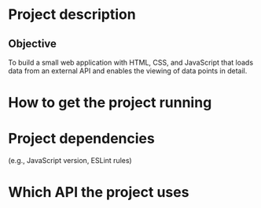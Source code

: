 # Project description
## Objective
To build a small web application with HTML, CSS, and JavaScript that loads
data from an external API and enables the viewing of data points in detail.


# How to get the project running

# Project dependencies 
(e.g., JavaScript version, ESLint rules)

# Which API the project uses